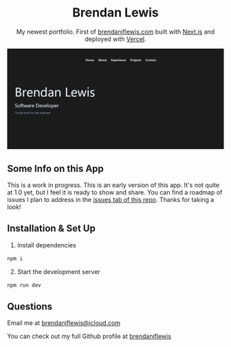 
<h1 align="center">
    Brendan Lewis
</h1>
<p align="center">
    My newest portfolio. First of <a href="https://brendanjflewis.com/">brendanjflewis.com</a> built with <a href="https://nextjs.org/">Next.js</a> and deployed with <a href="https://vercel.com/">Vercel</a>.
</p>

<p align="center">
    <img src="public/images/screenshot.jpg" />
</p>

## Some Info on this App

This is a work in progress. This is an early version of this app. It's not quite at 1.0 yet, but I feel it is ready to show and share. You can find a roadmap of issues I plan to address in the [issues tab of this repo](https://github.com/brendanjflewis/portfolio-v3/issues). Thanks for taking a look!

## Installation & Set Up

1. Install dependencies

```sh
npm i
```

2. Start the development server

``` sh
npm run dev
```

## Questions

Email me at <a href= "mailto: brendanjflewis@icloud.com">brendanjflewis@icloud.com</a>

You can check out my full Github profile at <a href= "https://www.github.com/brendanjflewis">brendanjflewis</a>